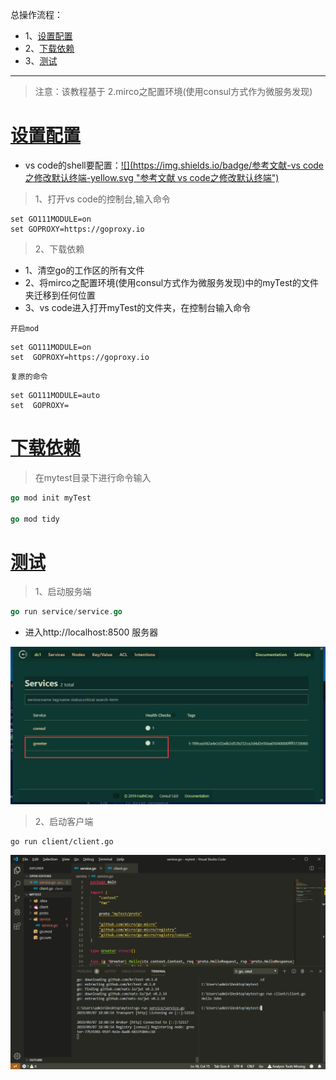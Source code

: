 总操作流程：
- 1、[设置配置](#go-01)
- 2、[下载依赖](#go-02)
- 3、[测试](#go-03)

***

> 注意：该教程基于 2.mirco之配置环境(使用consul方式作为微服务发现)

# <a name="go-01" href="#" >设置配置</a>

- vs code的shell要配置：[![](https://img.shields.io/badge/参考文献-vs code之修改默认终端-yellow.svg "参考文献 vs code之修改默认终端")](https://github.com/OurNotes/CCN/blob/master/1.%E5%B7%A5%E5%85%B7/10.vs%20code/19-vs%20code%E4%B9%8B%E4%BF%AE%E6%94%B9%E9%BB%98%E8%AE%A4%E7%BB%88%E7%AB%AF.md)

> 1、打开vs code的控制台,输入命令

```shell
set GO111MODULE=on
set GOPROXY=https://goproxy.io
```

> 2、下载依赖

- 1、清空go的工作区的所有文件
- 2、将mirco之配置环境(使用consul方式作为微服务发现)中的myTest的文件夹迁移到任何位置
- 3、vs code进入打开myTest的文件夹，在控制台输入命令

`开启mod`

```shell
set GO111MODULE=on
set  GOPROXY=https://goproxy.io
```

`复原的命令`

```
set GO111MODULE=auto
set  GOPROXY=
```

# <a name="go-02" href="#" >下载依赖</a>

> 在mytest目录下进行命令输入

```go
go mod init myTest

go mod tidy
```

# <a name="go-03" href="#" >测试</a>

> 1、启动服务端

```go
go run service/service.go
```

- 进入http://localhost:8500 服务器

![](image/2-2.png)

> 2、启动客户端

```
go run client/client.go
```

![](image/3-1.png)


